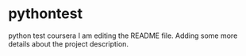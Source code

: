 # pythontest
python test coursera
I am editing the README file. Adding some more details about the project description.
